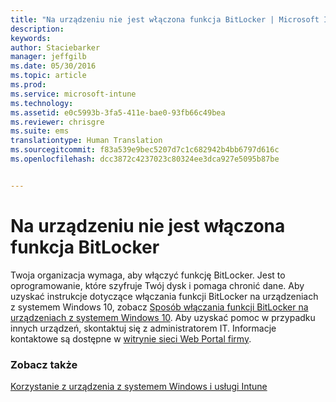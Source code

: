 ```yaml
---
title: "Na urządzeniu nie jest włączona funkcja BitLocker | Microsoft Intune"
description: 
keywords: 
author: Staciebarker
manager: jeffgilb
ms.date: 05/30/2016
ms.topic: article
ms.prod: 
ms.service: microsoft-intune
ms.technology: 
ms.assetid: e0c5993b-3fa5-411e-bae0-93fb66c49bea
ms.reviewer: chrisgre
ms.suite: ems
translationtype: Human Translation
ms.sourcegitcommit: f83a539e9bec5207d7c1c682942b4bb6797d616c
ms.openlocfilehash: dcc3872c4237023c80324ee3dca927e5095b87be


---
```



# Na urządzeniu nie jest włączona funkcja BitLocker

Twoja organizacja wymaga, aby włączyć funkcję BitLocker. Jest to oprogramowanie, które szyfruje Twój dysk i pomaga chronić dane. Aby uzyskać instrukcje dotyczące włączania funkcji BitLocker na urządzeniach z systemem Windows 10, zobacz [Sposób włączania funkcji BitLocker na urządzeniach z systemem Windows 10](https://gallery.technet.microsoft.com/How-to-turn-on-BitLocker-34294d3d). Aby uzyskać pomoc w przypadku innych urządzeń, skontaktuj się z administratorem IT. Informacje kontaktowe są dostępne w [witrynie sieci Web Portal firmy](http://portal.manage.microsoft.com).

### Zobacz także
[Korzystanie z urządzenia z systemem Windows i usługi Intune](using-your-windows-device-with-intune.md)


<!--HONumber=Jun16_HO4-->


